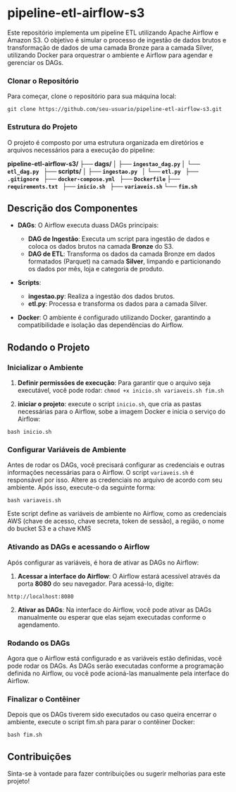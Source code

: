 # pipeline-etl-airflow-s3

Este repositório implementa um pipeline ETL utilizando Apache Airflow e Amazon S3. O objetivo é simular o processo de ingestão de dados brutos e transformação de dados de uma camada Bronze para a camada Silver, utilizando Docker para orquestrar o ambiente e Airflow para agendar e gerenciar os DAGs.


### Clonar o Repositório

Para começar, clone o repositório para sua máquina local:

```git clone https://github.com/seu-usuario/pipeline-etl-airflow-s3.git```

### Estrutura do Projeto

O projeto é composto por uma estrutura organizada em diretórios e arquivos necessários para a execução do pipeline:

**pipeline-etl-airflow-s3/ 
├── dags/ 
│ ├── `ingestao_dag.py` 
│ └── `etl_dag.py `
├── scripts/ 
│ ├── `ingestao.py `
│ └── `etl.py `
├── `.gitignore `
├── `docker-compose.yml `
├── `Dockerfile` 
├── `requirements.txt `
├── `inicio.sh `
├── `variaveis.sh` 
└── `fim.sh`**


## Descrição dos Componentes

-   **DAGs**: O Airflow executa duass DAGs principais:
    -   **DAG de Ingestão**: Executa um script para ingestão de dados e coloca os dados brutos na camada **Bronze** do S3.
    -   **DAG de ETL**: Transforma os dados da camada Bronze em dados formatados (Parquet) na camada **Silver**, limpando e particionando os dados por mês, loja e categoria de produto.
-   **Scripts**:
    -   **ingestao.py**: Realiza a ingestão dos dados brutos.
    -   **etl.py**: Processa e transforma os dados para a camada Silver.
  
-   **Docker**: O ambiente é configurado utilizando Docker, garantindo a compatibilidade e isolação das dependências do Airflow.


## Rodando o Projeto
### Inicializar o Ambiente

1. **Definir permissões de execução**: Para garantir que o arquivo seja executável, você pode rodar:
```chmod +x inicio.sh variaveis.sh fim.sh```

2. **iniciar o projeto**: execute o script `inicio.sh`, que cria as pastas necessárias para o Airflow, sobe a imagem Docker e inicia o serviço do Airflow:

```bash inicio.sh```

### Configurar Variáveis de Ambiente

Antes de rodar os DAGs, você precisará configurar as credenciais e outras informações necessárias para o Airflow. O script `variaveis.sh` é responsável por isso. Altere as credenciais no arquivo de acordo com seu ambiente. Após isso, execute-o da seguinte forma:

```bash variaveis.sh```

Este script define as variáveis de ambiente no Airflow, como as credenciais AWS (chave de acesso, chave secreta, token de sessão), a região, o nome do bucket S3 e a chave KMS

### Ativando as DAGs e acessando o Airflow

Após configurar as variáveis, é hora de ativar as DAGs no Airflow:
1. **Acessar a interface do Airflow**: O Airflow estará acessível através da porta **8080** do seu navegador. Para acessá-lo, digite:

```http://localhost:8080```

2. **Ativar as DAGs**: Na interface do Airflow, você pode ativar as DAGs manualmente ou esperar que elas sejam executadas conforme o agendamento.


### Rodando os DAGs
Agora que o Airflow está configurado e as variáveis estão definidas, você pode rodar os DAGs. As DAGs serão executadas conforme a programação definida no Airflow, ou você pode acioná-las manualmente pela interface do Airflow.

### Finalizar o Contêiner

Depois que os DAGs tiverem sido executados ou caso queira encerrar o ambiente, execute o script fim.sh para parar o contêiner Docker:

```bash fim.sh```

## Contribuições

Sinta-se à vontade para fazer contribuições ou sugerir melhorias para este projeto! 